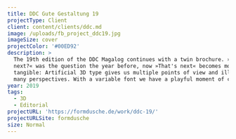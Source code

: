 ```yaml
---
title: DDC Gute Gestaltung 19
projectType: Client
client: content/clients/ddc.md
image: /uploads/fb_project_ddc19.jpg
imageSize: cover
projectColor: '#00ED92'
description: >
  The 19th edition of the DDC Magalog continues with a twin brochure. »What's
  next?« was the question the year before, now »That's next« becomes more
  tangible: Artificial 3D type gives us multiple points of view and illuminates
  many perspectives. With a variable font we have a playful moment of change.
year: 2019
tags:
  - 3D
  - Editorial
projectURL: 'https://formdusche.de/work/ddc-19/'
projectURLSite: formdusche
size: Normal
---
```


